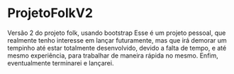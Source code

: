 # ProjetoFolkV2
Versão 2 do projeto folk, usando bootstrap
Esse é um projeto pessoal, que realmente tenho interesse em lançar futuramente, mas que irá demorar um tempinho até estar totalmente desenvolvido, devido a falta de tempo, e até mesmo experiência, para trabalhar de maneira rápida no mesmo. Enfim, eventualmente terminarei e lançarei.
